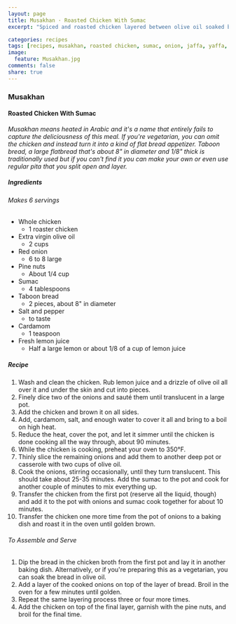 ```yaml
---
layout: page
title: Musakhan · Roasted Chicken With Sumac
excerpt: "Spiced and roasted chicken layered between olive oil soaked bread and onions with an abundance of sumac."

categories: recipes
tags: [recipes, musakhan, roasted chicken, sumac, onion, jaffa, yaffa, Palestinian, vegan, vegetarian]
image:
  feature: Musakhan.jpg
comments: false
share: true
---
```

### Musakhan
#### Roasted Chicken With Sumac

*Musakhan means heated in Arabic and it's a name that entirely fails to capture the deliciousness of this meal. If you're vegetarian, you can omit the chicken and instead turn it into a kind of flat bread appetizer. Taboon bread, a large flatbread that's about 8" in diameter and 1/8" thick is traditionally used but if you can't find it you can make your own or even use regular pita that you split open and layer.*

##### Ingredients
###### Makes 6 servings

* Whole chicken
  - 1 roaster chicken
* Extra virgin olive oil
  - 2 cups
* Red onion
  - 6 to 8 large
* Pine nuts
  - About 1/4 cup
* Sumac
  - 4 tablespoons
* Taboon bread
  - 2 pieces, about 8" in diameter
* Salt and pepper
  - to taste
* Cardamom
  - 1 teaspoon
* Fresh lemon juice
  - Half a large lemon or about 1/8 of a cup of lemon juice

##### Recipe
1. Wash and clean the chicken. Rub lemon juice and a drizzle of olive oil all over it and under the skin and cut into pieces.
2. Finely dice two of the onions and sauté them until translucent in a large pot.
3. Add the chicken and brown it on all sides.
4. Add, cardamom, salt, and enough water to cover it all and bring to a boil on high heat.
5. Reduce the heat, cover the pot, and let it simmer until the chicken is done cooking all the way through, about 90 minutes.
6. While the chicken is cooking, preheat your oven to 350°F.
7. Thinly slice the remaining onions and add them to another deep pot or casserole with two cups of olive oil.
8. Cook the onions, stirring occasionally, until they turn translucent. This should take about 25-35 minutes. Add the sumac to the pot and cook for another couple of minutes to mix everything up.
9. Transfer the chicken from the first pot (reserve all the liquid, though) and add it to the pot with onions and sumac cook together for about 10 minutes.
10. Transfer the chicken one more time from the pot of onions to a baking dish and roast it in the oven until golden brown.

###### To Assemble and Serve
1. Dip the bread in the chicken broth from the first pot and lay it in another baking dish. Alternatively, or if you're preparing this as a vegetarian, you can soak the bread in olive oil.
2. Add a layer of the cooked onions on top of the layer of bread. Broil in the oven for a few minutes until golden.
3. Repeat the same layering process three or four more times.
4. Add the chicken on top of the final layer, garnish with the pine nuts, and broil for the final time.
